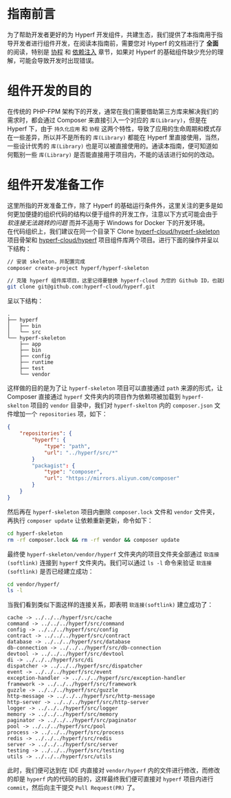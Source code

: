 # 指南前言

为了帮助开发者更好的为 Hyperf 开发组件，共建生态，我们提供了本指南用于指导开发者进行组件开发，在阅读本指南前，需要您对 Hyperf 的文档进行了 **全面** 的阅读，特别是 [协程](zh-cn/coroutine.md) 和 [依赖注入](zh-cn/di.md) 章节，如果对 Hyperf 的基础组件缺少充分的理解，可能会导致开发时出现错误。

# 组件开发的目的

在传统的 PHP-FPM 架构下的开发，通常在我们需要借助第三方库来解决我们的需求时，都会通过 Composer 来直接引入一个对应的 `库(Library)`，但是在 Hyperf 下，由于 `持久化应用` 和 `协程` 这两个特性，导致了应用的生命周期和模式存在一些差异，所以并不是所有的 `库(Library)` 都能在 Hyperf 里直接使用，当然，一些设计优秀的 `库(Library)` 也是可以被直接使用的。通读本指南，便可知道如何甄别一些 `库(Library)` 是否能直接用于项目内，不能的话该进行如何的改动。

# 组件开发准备工作

这里所指的开发准备工作，除了 Hyperf 的基础运行条件外，这里关注的更多是如何更加便捷的组织代码的结构以便于组件的开发工作，注意以下方式可能会由于 *软连接无法跳转的问题* 而并不适用于 Windows for Docker 下的开发环境。   
在代码组织上，我们建议在同一个目录下 Clone [hyperf-cloud/hyperf-skeleton](https://github.com/hyperf-cloud/hyperf-skeleton) 项目骨架和 [hyperf-cloud/hyperf](https://github.com/hyperf-cloud/hyperf) 项目组件库两个项目。进行下面的操作并呈以下结构：

```bash
// 安装 skeleton，并配置完成
composer create-project hyperf/hyperf-skeleton 

// 克隆 hyperf 组件库项目，这里记得要替换 hyperf-cloud 为您的 Github ID，也就是克隆您所 Fork 的项目
git clone git@github.com:hyperf-cloud/hyperf.git
```

呈以下结构：

```
.
├── hyperf
│   ├── bin
│   └── src
└── hyperf-skeleton
    ├── app
    ├── bin
    ├── config
    ├── runtime
    ├── test
    └── vendor
```

这样做的目的是为了让 `hyperf-skeleton` 项目可以直接通过 `path` 来源的形式，让 Composer 直接通过 `hyperf` 文件夹内的项目作为依赖项被加载到 `hyperf-skelton`  项目的 `vendor` 目录中，我们对 `hyperf-skelton` 内的 `composer.json` 文件增加一个 `repositories` 项，如下：

```json
{
    "repositories": {
        "hyperf": {
            "type": "path",
            "url": "../hyperf/src/*"
        }
        "packagist": {
            "type": "composer",
            "url": "https://mirrors.aliyun.com/composer"
        }
    }
}
```
然后再在 `hyperf-skeleton` 项目内删除 `composer.lock` 文件和 `vendor` 文件夹，再执行 `composer update` 让依赖重新更新，命令如下：

```bash
cd hyperf-skeleton
rm -rf composer.lock && rm -rf vendor && composer update
```
   
最终使 `hyperf-skeleton/vendor/hyperf` 文件夹内的项目文件夹全部通过 `软连接(softlink)` 连接到 `hyperf` 文件夹内。我们可以通过 `ls -l` 命令来验证 `软连接(softlink)` 是否已经建立成功：

```bash
cd vendor/hyperf/
ls -l
```

当我们看到类似下面这样的连接关系，即表明 `软连接(softlink)` 建立成功了：

```
cache -> ../../../hyperf/src/cache
command -> ../../../hyperf/src/command
config -> ../../../hyperf/src/config
contract -> ../../../hyperf/src/contract
database -> ../../../hyperf/src/database
db-connection -> ../../../hyperf/src/db-connection
devtool -> ../../../hyperf/src/devtool
di -> ../../../hyperf/src/di
dispatcher -> ../../../hyperf/src/dispatcher
event -> ../../../hyperf/src/event
exception-handler -> ../../../hyperf/src/exception-handler
framework -> ../../../hyperf/src/framework
guzzle -> ../../../hyperf/src/guzzle
http-message -> ../../../hyperf/src/http-message
http-server -> ../../../hyperf/src/http-server
logger -> ../../../hyperf/src/logger
memory -> ../../../hyperf/src/memory
paginator -> ../../../hyperf/src/paginator
pool -> ../../../hyperf/src/pool
process -> ../../../hyperf/src/process
redis -> ../../../hyperf/src/redis
server -> ../../../hyperf/src/server
testing -> ../../../hyperf/src/testing
utils -> ../../../hyperf/src/utils
```

此时，我们便可达到在 IDE 内直接对 `vendor/hyperf` 内的文件进行修改，而修改的却是 `hyperf` 内的代码的目的，这样最终我们便可直接对 `hyperf` 项目内进行 `commit`，然后向主干提交 `Pull Request(PR)` 了。
